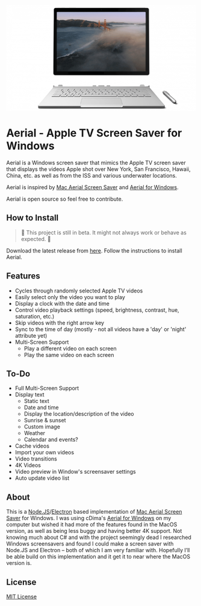 <img style="text-align: center" alt="" src="/documentation/images/surface_preview.gif" />

# Aerial - Apple TV Screen Saver for Windows
 
Aerial is a Windows screen saver that mimics the Apple TV screen saver that displays the videos Apple shot over New York, San Francisco, Hawaii, China, etc. as well as from the ISS and various underwater locations.

Aerial is inspired by [Mac Aerial Screen Saver](https://github.com/JohnCoates/Aerial) and [Aerial for Windows](https://github.com/cDima/Aerial).

Aerial is open source so feel free to contribute.

## How to Install
>🚧 This project is still in beta. It might not always work or behave as expected. 🚧

Download the latest release from [here](https://github.com/OrangeJedi/Aerial/releases). Follow the instructions to install Aerial.

## Features
* Cycles through randomly selected Apple TV videos
* Easily select only the video you want to play
* Display a clock with the date and time
* Control video playback settings (speed, brightness, contrast, hue, saturation, etc.)
* Skip videos with the right arrow key
* Sync to the time of day (mostly - not all videos have a 'day' or 'night' attribute yet)
* Multi-Screen Support
    * Play a different video on each screen
    * Play the same video on each screen

## To-Do
* Full Multi-Screen Support
* Display text
  * Static text
  * Date and time
  * Display the location/description of the video
  * Sunrise & sunset
  * Custom image
  * Weather
  * Calendar and events?
 * Cache videos
* Import your own videos
* Video transitions
* 4K Videos
* Video preview in Window's screensaver settings
* Auto update video list

## About
This is a [Node.JS](https://nodejs.org)/[Electron](https://www.electronjs.org/) based implementation of [Mac Aerial Screen Saver](https://github.com/JohnCoates/Aerial) for Windows. I was using cDima's [Aerial for Windows](https://github.com/cDima/Aerial) on my computer but wished it had more of the features found in the MacOS version, as well as being less buggy and having better 4K support. Not knowing much about C# and with the project seemingly dead I researched Windows screensavers and found I could make a screen saver with Node.JS and Electron – both of which I am very familiar with. Hopefully I’ll be able build on this implementation and it get it to near where the MacOS version is.

## License
[MIT License](https://github.com/OrangeJedi/Aerial/blob/master/LICENSE)
